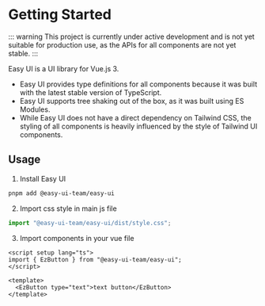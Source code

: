 # Getting Started

::: warning
This project is currently under active development and is not yet suitable for production use, as the APIs for all components are not yet stable.
:::

Easy UI is a UI library for Vue.js 3.

- Easy UI provides type definitions for all components because it was built with the latest stable version of TypeScript.
- Easy UI supports tree shaking out of the box, as it was built using ES Modules.
- While Easy UI does not have a direct dependency on Tailwind CSS, the styling of all components is heavily influenced by the style of Tailwind UI components.

## Usage

1. Install Easy UI

```bash
pnpm add @easy-ui-team/easy-ui
```

2. Import css style in main js file

```js
import "@easy-ui-team/easy-ui/dist/style.css";
```

3. Import components in your vue file

```vue
<script setup lang="ts">
import { EzButton } from "@easy-ui-team/easy-ui";
</script>

<template>
  <EzButton type="text">text button</EzButton>
</template>
```

